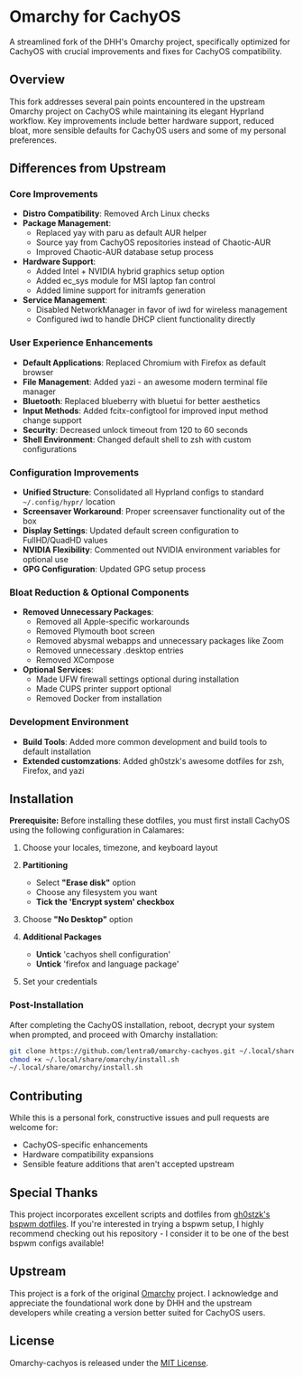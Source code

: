# Omarchy for CachyOS

A streamlined fork of the DHH's Omarchy project, specifically optimized for CachyOS with crucial improvements and fixes for CachyOS compatibility.

## Overview

This fork addresses several pain points encountered in the upstream Omarchy project on CachyOS while maintaining its elegant Hyprland workflow. Key improvements include better hardware support, reduced bloat, more sensible defaults for CachyOS users and some of my personal preferences.

## Differences from Upstream

### Core Improvements
- **Distro Compatibility**: Removed Arch Linux checks
- **Package Management**: 
  - Replaced yay with paru as default AUR helper
  - Source yay from CachyOS repositories instead of Chaotic-AUR
  - Improved Chaotic-AUR database setup process
- **Hardware Support**:
  - Added Intel + NVIDIA hybrid graphics setup option
  - Added ec_sys module for MSI laptop fan control
  - Added limine support for initramfs generation
- **Service Management**: 
  - Disabled NetworkManager in favor of iwd for wireless management
  - Configured iwd to handle DHCP client functionality directly

### User Experience Enhancements
- **Default Applications**: Replaced Chromium with Firefox as default browser
- **File Management**: Added yazi - an awesome modern terminal file manager
- **Bluetooth**: Replaced blueberry with bluetui for better aesthetics
- **Input Methods**: Added fcitx-configtool for improved input method change support
- **Security**: Decreased unlock timeout from 120 to 60 seconds
- **Shell Environment**: Changed default shell to zsh with custom configurations

### Configuration Improvements
- **Unified Structure**: Consolidated all Hyprland configs to standard `~/.config/hypr/` location
- **Screensaver Workaround**: Proper screensaver functionality out of the box
- **Display Settings**: Updated default screen configuration to FullHD/QuadHD values
- **NVIDIA Flexibility**: Commented out NVIDIA environment variables for optional use
- **GPG Configuration**: Updated GPG setup process

### Bloat Reduction & Optional Components
- **Removed Unnecessary Packages**: 
  - Removed all Apple-specific workarounds
  - Removed Plymouth boot screen
  - Removed abysmal webapps and unnecessary packages like Zoom
  - Removed unnecessary .desktop entries
  - Removed XCompose
- **Optional Services**:
  - Made UFW firewall settings optional during installation
  - Made CUPS printer support optional
  - Removed Docker from installation

### Development Environment
- **Build Tools**: Added more common development and build tools to default installation
- **Extended customzations**: Added gh0stzk's awesome dotfiles for zsh, Firefox, and yazi

## Installation

**Prerequisite:** Before installing these dotfiles, you must first install CachyOS using the following configuration in Calamares:

1. Choose your locales, timezone, and keyboard layout

2.  **Partitioning**
    *   Select **"Erase disk"** option
    *   Choose any filesystem you want
    *   **Tick the 'Encrypt system' checkbox**

3. Choose **"No Desktop"** option

4.  **Additional Packages**
    *   **Untick** 'cachyos shell configuration'
    *   **Untick** 'firefox and language package'

5. Set your credentials

### Post-Installation
After completing the CachyOS installation, reboot, decrypt your system when prompted, and proceed with Omarchy installation:

```bash
git clone https://github.com/lentra0/omarchy-cachyos.git ~/.local/share/omarchy
chmod +x ~/.local/share/omarchy/install.sh
~/.local/share/omarchy/install.sh
```

## Contributing

While this is a personal fork, constructive issues and pull requests are welcome for:
- CachyOS-specific enhancements
- Hardware compatibility expansions
- Sensible feature additions that aren't accepted upstream

## Special Thanks

This project incorporates excellent scripts and dotfiles from [gh0stzk's bspwm dotfiles](https://github.com/gh0stzk/dotfiles). If you're interested in trying a bspwm setup, I highly recommend checking out his repository - I consider it to be one of the best bspwm configs available!

## Upstream

This project is a fork of the original [Omarchy](https://github.com/basecamp/omarchy) project. I acknowledge and appreciate the foundational work done by DHH and the upstream developers while creating a version better suited for CachyOS users.

## License

Omarchy-cachyos is released under the [MIT License](https://opensource.org/licenses/MIT).

